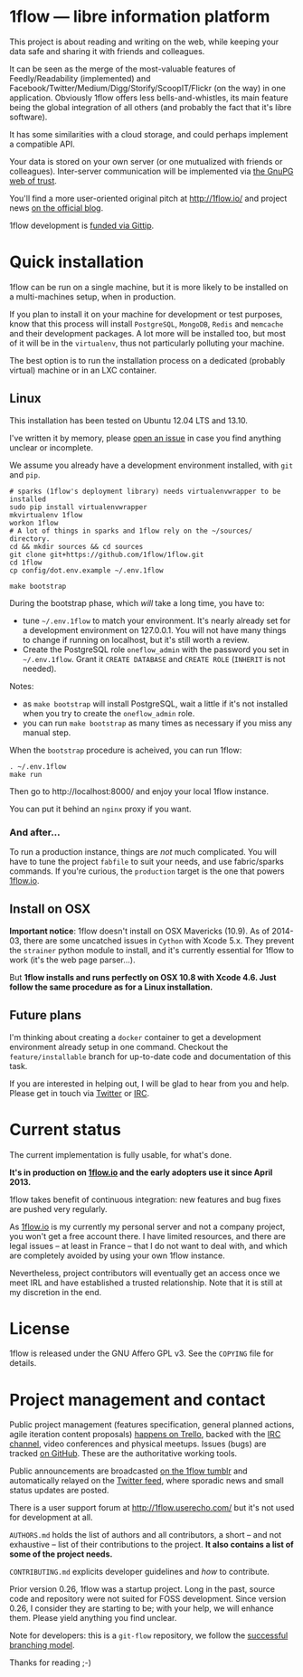 


# 1flow — libre information platform

This project is about reading and writing on the web, while keeping your data safe and sharing it with friends and colleagues.

It can be seen as the merge of the most-valuable features of Feedly/Readability (implemented) and Facebook/Twitter/Medium/Digg/Storify/ScoopIT/Flickr (on the way) in one application. Obviously 1flow offers less bells-and-whistles, its main feature being the global integration of all others (and probably the fact that it's libre software).

It has some similarities with a cloud storage, and could perhaps implement a compatible API.

Your data is stored on your own server (or one mutualized with friends or colleagues). Inter-server communication will be implemented via [the GnuPG web of trust][kgpg].

You'll find a more user-oriented original pitch at http://1flow.io/ and project news [on the official blog][1blog].

1flow development is [funded via Gittip][gittip].



# Quick installation

1flow can be run on a single machine, but it is more likely to be installed on a multi-machines setup, when in production.

If you plan to install it on your machine for development or test purposes, know that this process will install `PostgreSQL`, `MongoDB`, `Redis` and `memcache` and their development packages. A lot more will be installed too, but most of it will be in the `virtualenv`, thus not particularly polluting your machine.

The best option is to run the installation process on a dedicated (probably virtual) machine or in an LXC container.



## Linux

This installation has been tested on Ubuntu 12.04 LTS and 13.10.

I've written it by memory, please [open an issue](issues/new) in case you find anything unclear or incomplete.

We assume you already have a development environment installed, with `git` and `pip`.

    # sparks (1flow's deployment library) needs virtualenvwrapper to be installed
    sudo pip install virtualenvwrapper
    mkvirtualenv 1flow
    workon 1flow
    # A lot of things in sparks and 1flow rely on the ~/sources/ directory.
    cd && mkdir sources && cd sources
    git clone git+https://github.com/1flow/1flow.git
    cd 1flow
    cp config/dot.env.example ~/.env.1flow

    make bootstrap

During the bootstrap phase, which *will* take a long time, you have to:

- tune `~/.env.1flow` to match your environment. It's nearly already set for
  a development environment on 127.0.0.1. You will not have many things to
  change if running on localhost, but it's still worth a review.
- Create the PostgreSQL role `oneflow_admin` with the password you set
  in `~/.env.1flow`. Grant it `CREATE DATABASE` and `CREATE ROLE`
  (`INHERIT` is not needed).

Notes:

- as `make bootstrap` will install PostgreSQL, wait a little if it's not installed when you try to create the `oneflow_admin` role.
- you can run `make bootstrap` as many times as necessary if you miss any manual step.

When the `bootstrap` procedure is acheived, you can run 1flow:

	. ~/.env.1flow
    make run

Then go to http://localhost:8000/ and enjoy your local 1flow instance.

You can put it behind an `nginx` proxy if you want.



### And after…

To run a production instance, things are *not* much complicated. You will have to tune the project `fabfile` to suit your needs, and use fabric/sparks commands. If you're curious, the `production` target is the one that powers [1flow.io](http://1flow.io/).



## Install on OSX

**Important notice**: 1flow doesn't install on OSX Mavericks (10.9). As of 2014-03, there are some uncatched issues in `Cython` with Xcode 5.x. They prevent the `strainer` python module to install, and it's currently essential for 1flow to work (it's the web page parser…).

But **1flow installs and runs perfectly on OSX 10.8 with Xcode 4.6. Just follow the same procedure as for a Linux installation.**



## Future plans

I'm thinking about creating a `docker` container to get a development environment already setup in one command. Checkout the `feature/installable` branch for up-to-date code and documentation of this task.

If you are interested in helping out, I will be glad to hear from you and help. Please get in touch via [Twitter](https://twitter.com/Karmak23) or [IRC][irc].



# Current status

The current implementation is fully usable, for what's done.

**It's in production on [1flow.io](http://1flow.io/) and the early adopters use it since April 2013.**

1flow takes benefit of continuous integration: new features and bug fixes are pushed very regularly.

As [1flow.io](http://1flow.io/) is my currently my personal server and not a company project, you won't get a free account there. I have limited resources, and there are legal issues – at least in France – that I do not want to deal with, and which are completely avoided by using your own 1flow instance.

Nevertheless, project contributors will eventually get an access once we meet IRL and have established a trusted relationship. Note that it is still at my discretion in the end.



# License

1flow is released under the GNU Affero GPL v3. See the `COPYING` file for details.



# Project management and contact

Public project management (features specification, general planned actions, agile iteration content proposals) [happens on Trello][trello], backed with the [IRC channel][irc], video conferences and physical meetups. Issues (bugs) are tracked [on GitHub][ghiss]. These are the authoritative working tools.

Public announcements are broadcasted [on the 1flow tumblr][tumblr] and automatically relayed on the [Twitter feed][twitter], where sporadic news and small status updates are posted.

There is a user support forum at http://1flow.userecho.com/ but it's not used for development at all.

`AUTHORS.md` holds the list of authors and all contributors, a short – and not exhaustive – list of their contributions to the project. **It also contains a list of some of the project needs.**

`CONTRIBUTING.md` explicits developer guidelines and *how* to contribute.

Prior version 0.26, 1flow was a startup project. Long in the past, source code and repository were not suited for FOSS development. Since version 0.26, I consider they are starting to be; with your help, we will enhance them. Please yield anything you find unclear.

Note for developers: this is a `git-flow` repository, we follow the [successful branching model](http://nvie.com/posts/a-successful-git-branching-model/).

Thanks for reading ;-)



  [gittip]: https://gittip.com/1flow/
  [ghiss]: https://github.com/1flow/1flow
  [1blog]: http://blog.1flow.io/
  [kgpg]: http://oliviercortes.com/principles-human-trusted-machines-distributed-network.html
  [twitter]: https://twitter.com/1flow_io
  [tumblr]: http://blog.1flow.io/
  [trello]: https://trello.com/b/lSR7Y6Vi/1flow-features-development
  [irc]: irc://chat.freenode.net/#1flow
